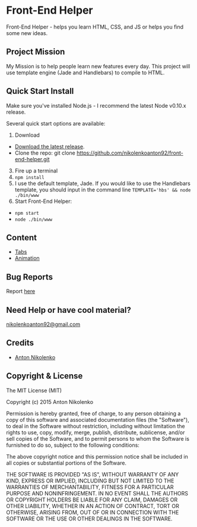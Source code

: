 # Front-End Helper
Front-End Helper - helps you learn HTML, CSS, and JS or helps you find some new ideas.

## Project Mission
My Mission is to help people learn new features every day. This project will use template engine (Jade and Handlebars) to compile to HTML.

## Quick Start Install
Make sure you've installed Node.js - I recommend the latest Node v0.10.x release.

Several quick start options are available:


1. Download
  + [Download the latest release](https://github.com/nikolenkoanton92/front-end-helper/archive/master.zip).
  + Clone the repo: git clone https://github.com/nikolenkoanton92/front-end-helper.git
3. Fire up a terminal
4. `npm install`
5. I use the default template, Jade. If you would like to use the Handlebars template, you should input in the command line `TEMPLATE='hbs' && node ./bin/www`
6. Start Front-End Helper:
  + `npm start`
  + `node ./bin/www`

## Content

+ [Tabs](https://github.com/nikolenkoanton92/front-end-helper/tree/master/views/tabs)
+ [Animation](https://github.com/nikolenkoanton92/front-end-helper/tree/master/views/animation)
## Bug Reports
Report [here](https://github.com/nikolenkoanton92/front-end-helper/issues)

## Need Help or have cool material?
[nikolenkoanton92@gmail.com](mailto:nikolenkoanton92@gmail.com)

## Credits
* [Anton Nikolenko](https://github.com/nikolenkoanton92)

## Copyright & License
The MIT License (MIT)

Copyright (c) 2015 Anton Nikolenko

Permission is hereby granted, free of charge, to any person obtaining a copy
of this software and associated documentation files (the "Software"), to deal
in the Software without restriction, including without limitation the rights
to use, copy, modify, merge, publish, distribute, sublicense, and/or sell
copies of the Software, and to permit persons to whom the Software is
furnished to do so, subject to the following conditions:

The above copyright notice and this permission notice shall be included in all
copies or substantial portions of the Software.

THE SOFTWARE IS PROVIDED "AS IS", WITHOUT WARRANTY OF ANY KIND, EXPRESS OR
IMPLIED, INCLUDING BUT NOT LIMITED TO THE WARRANTIES OF MERCHANTABILITY,
FITNESS FOR A PARTICULAR PURPOSE AND NONINFRINGEMENT. IN NO EVENT SHALL THE
AUTHORS OR COPYRIGHT HOLDERS BE LIABLE FOR ANY CLAIM, DAMAGES OR OTHER
LIABILITY, WHETHER IN AN ACTION OF CONTRACT, TORT OR OTHERWISE, ARISING FROM,
OUT OF OR IN CONNECTION WITH THE SOFTWARE OR THE USE OR OTHER DEALINGS IN THE
SOFTWARE.
